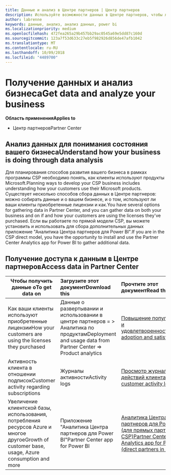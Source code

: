 ```yaml
---
title: Данные и анализ в Центре партнеров | Центр партнеров
description: Используйте возможности данных в Центре партнеров, чтобы лучше понять свой бизнес.
author: labrenne
keywords: данные, анализ, анализ данных, power bi
ms.localizationpriority: medium
ms.openlocfilehash: 472fea265a29b457bb29ac0545a69e5dd87c160d
ms.sourcegitcommit: 123a7f53d633c27eb5f982926d856de47afb1042
ms.translationtype: MT
ms.contentlocale: ru-RU
ms.lasthandoff: 10/09/2018
ms.locfileid: "4489700"
---
```

# <a name="get-data-and-analyze-your-business"></a><span data-ttu-id="1311a-104">Получение данных и анализ бизнеса</span><span class="sxs-lookup"><span data-stu-id="1311a-104">Get data and analyze your business</span></span> 

**<span data-ttu-id="1311a-105">Область применения</span><span class="sxs-lookup"><span data-stu-id="1311a-105">Applies to</span></span>**

-  <span data-ttu-id="1311a-106">Центр партнеров</span><span class="sxs-lookup"><span data-stu-id="1311a-106">Partner Center</span></span> 

## <a name="understand-how-your-business-is-doing-through-data-analysis"></a><span data-ttu-id="1311a-107">Анализ данных для понимания состояния вашего бизнеса</span><span class="sxs-lookup"><span data-stu-id="1311a-107">Understand how your business is doing through data analysis</span></span>

<span data-ttu-id="1311a-108">Для планирования способов развития вашего бизнеса в рамках программы CSP необходимо понять, как клиенты используют продукты Microsoft.</span><span class="sxs-lookup"><span data-stu-id="1311a-108">Planning ways to develop your CSP business includes understanding how your customers use their Microsoft products.</span></span> <span data-ttu-id="1311a-109">Существует несколько способов сбора данных в Центре партнеров: можно собирать данные и о вашем бизнесе, и о том, используют ли ваши клиенты приобретенные лицензии и как.</span><span class="sxs-lookup"><span data-stu-id="1311a-109">You have several options for gathering data in Partner Center, and you can gather data on both your business and on if and how your customers are using the licenses they've purchased.</span></span> <span data-ttu-id="1311a-110">Если вы работаете по прямой модели CSP, вы можете установить и использовать для сбора дополнительных данных приложение "Аналитика Центра партнеров для Power BI".</span><span class="sxs-lookup"><span data-stu-id="1311a-110">If you are in the CSP direct model, you have the opportunity to install and use the Partner Center Analytics app for Power BI to gather additional data.</span></span>

## <a name="access-data-in-partner-center"></a><span data-ttu-id="1311a-111">Получение доступа к данным в Центре партнеров</span><span class="sxs-lookup"><span data-stu-id="1311a-111">Access data in Partner Center</span></span>

|**<span data-ttu-id="1311a-112">Чтобы получить данные о</span><span class="sxs-lookup"><span data-stu-id="1311a-112">To get data on</span></span>**   |**<span data-ttu-id="1311a-113">Загрузите этот документ</span><span class="sxs-lookup"><span data-stu-id="1311a-113">Download this</span></span>**   |**<span data-ttu-id="1311a-114">Прочтите этот документ</span><span class="sxs-lookup"><span data-stu-id="1311a-114">Read this</span></span>**   | **<span data-ttu-id="1311a-115">Область применения</span><span class="sxs-lookup"><span data-stu-id="1311a-115">Applies to</span></span>**    |
|---------------------|:-----------------------|:---------------|:--------------|
|<span data-ttu-id="1311a-116">Как ваши клиенты используют приобретенные лицензии</span><span class="sxs-lookup"><span data-stu-id="1311a-116">How your customers are using the licenses they purchased</span></span>   |<span data-ttu-id="1311a-117">Данные о развертывании и использовании в центре партнеров = > Аналитика по продуктам</span><span class="sxs-lookup"><span data-stu-id="1311a-117">Deployment and usage data from Partner Center => Product analytics</span></span>   |[<span data-ttu-id="1311a-118">Повышение популярности и удовлетворенности</span><span class="sxs-lookup"><span data-stu-id="1311a-118">Increase adoption and satisfaction</span></span>](increasing-adoption-and-satisfaction.md)|<span data-ttu-id="1311a-119">Партнеры CSP</span><span class="sxs-lookup"><span data-stu-id="1311a-119">CSP partners</span></span>|
|<span data-ttu-id="1311a-120">Активность клиента в отношении подписок</span><span class="sxs-lookup"><span data-stu-id="1311a-120">Customer activity regarding subscriptions</span></span>   |<span data-ttu-id="1311a-121">Журналы активности</span><span class="sxs-lookup"><span data-stu-id="1311a-121">Activity logs</span></span>   |[<span data-ttu-id="1311a-122">Просмотр журналов действий клиента</span><span class="sxs-lookup"><span data-stu-id="1311a-122">View customer activity logs</span></span>](activity-logs.md)|<span data-ttu-id="1311a-123">Партнеры CSP</span><span class="sxs-lookup"><span data-stu-id="1311a-123">CSP partners</span></span>   |
|<span data-ttu-id="1311a-124">Увеличение клиентской базы, использования, потребления ресурсов Azure и многое другое</span><span class="sxs-lookup"><span data-stu-id="1311a-124">Growth of customer base, usage, Azure consumption and more</span></span>   |<span data-ttu-id="1311a-125">Приложение "Аналитика Центра партнеров для Power BI"</span><span class="sxs-lookup"><span data-stu-id="1311a-125">Partner Center app for Power BI</span></span>   |[<span data-ttu-id="1311a-126">Аналитика Центра партнеров для Power BI (для прямых партнеров в CSP)</span><span class="sxs-lookup"><span data-stu-id="1311a-126">Partner Center Analytics app for Power BI (direct partners in CSP)</span></span>](power-bi-app-for-direct-partners.md)|<span data-ttu-id="1311a-127">Прямые партнеры CSP</span><span class="sxs-lookup"><span data-stu-id="1311a-127">CSP direct partners</span></span>|






